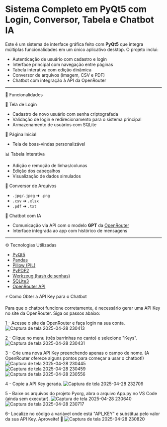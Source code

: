 # Sistema Completo em PyQt5 com Login, Conversor, Tabela e Chatbot IA

Este é um sistema de interface gráfica feito com **PyQt5** que integra múltiplas funcionalidades em um único aplicativo desktop. O projeto inclui:

- Autenticação de usuário com cadastro e login
- Interface principal com navegação entre páginas
- Tabela interativa com edição dinâmica
- Conversor de arquivos (imagem, CSV e PDF)
- Chatbot com integração à API da OpenRouter

---

🚀 Funcionalidades

🔐 Tela de Login
- Cadastro de novo usuário com senha criptografada
- Validação de login e redirecionamento para o sistema principal
- Armazenamento de usuários com SQLite

📄 Página Inicial
- Tela de boas-vindas personalizável

📊 Tabela Interativa
- Adição e remoção de linhas/colunas
- Edição dos cabeçalhos
- Visualização de dados simulados

🔄 Conversor de Arquivos
- `.jpg/.jpeg` ➜ `.png`
- `.csv` ➜ `.xlsx`
- `.pdf` ➜ `.txt`

🤖 Chatbot com IA
- Comunicação via API com o modelo **GPT** da [OpenRouter](https://openrouter.ai)
- Interface integrada ao app com histórico de mensagens
  
---

⚙️ Tecnologias Utilizadas

- [PyQt5](https://pypi.org/project/PyQt5/)
- [Pandas](https://pypi.org/project/pandas/)
- [Pillow (PIL)](https://pypi.org/project/Pillow/)
- [PyPDF2](https://pypi.org/project/PyPDF2/)
- [Werkzeug (hash de senhas)](https://pypi.org/project/Werkzeug/)
- [SQLite3](https://www.sqlite.org/index.html)
- [OpenRouter API](https://openrouter.ai)
 
⚡ Como Obter a API Key para o Chatbot

Para que o chatbot funcione corretamente, é necessário gerar uma API Key no site da OpenRouter. Siga os passos abaixo:

1 - Acesse o site da OpenRouter e faça login na sua conta.
![Captura de tela 2025-04-28 230413](https://github.com/user-attachments/assets/18909833-0bfc-4680-b1a3-3848f7fcf754)

2 - Clique no menu (três barrinhas no canto) e selecione "Keys".
![Captura de tela 2025-04-28 230431](https://github.com/user-attachments/assets/0dde583d-68c8-45df-842c-5dff3c1a3890)

3 - Crie uma nova API Key preenchendo apenas o campo de nome.
(A OpenRouter oferece alguns pontos para começar a usar o chatbot!)
![Captura de tela 2025-04-28 230445](https://github.com/user-attachments/assets/98f83750-a30f-4cff-8d23-cfc3e8253cbf)
![Captura de tela 2025-04-28 230459](https://github.com/user-attachments/assets/b4046248-31ea-41e9-8231-7ca42e37675f)
![Captura de tela 2025-04-28 230556](https://github.com/user-attachments/assets/d99ff733-3f22-422c-be16-928f61d26b3c)

4 - Copie a API Key gerada.
![Captura de tela 2025-04-28 232709](https://github.com/user-attachments/assets/8d5e02f1-a545-473c-9ce8-c4e53aead7fc)

5 - Baixe os arquivos do projeto Pyorg, abra o arquivo App.py no VS Code (ainda sem executar).
![Captura de tela 2025-04-28 230640](https://github.com/user-attachments/assets/e7e1c6c1-1ece-406f-b012-92044b87a6c5)
![Captura de tela 2025-04-28 230717](https://github.com/user-attachments/assets/1027fdb9-01dd-4c64-a4ce-ae22024217d0)

6- Localize no código a variável onde está "API_KEY" e substitua pelo valor da sua API Key. Aproveite! 🚀
![Captura de tela 2025-04-28 230820](https://github.com/user-attachments/assets/dda343c4-3315-45dd-8427-1a401ef9e5f0)

